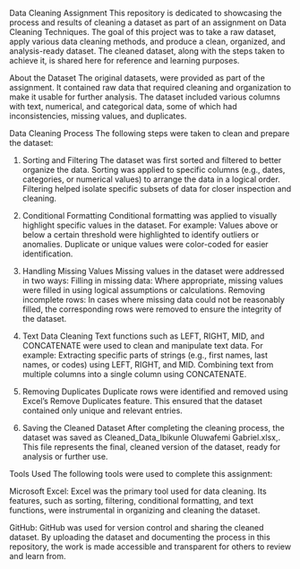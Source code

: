 Data Cleaning Assignment
This repository is dedicated to showcasing the process and results of cleaning a dataset as part of an assignment on Data Cleaning Techniques. The goal of this project was to take a raw dataset, apply various data cleaning methods, and produce a clean, organized, and analysis-ready dataset. The cleaned dataset, along with the steps taken to achieve it, is shared here for reference and learning purposes.

About the Dataset
The original datasets, were provided as part of the assignment. It contained raw data that required cleaning and organization to make it usable for further analysis. The dataset included various columns with text, numerical, and categorical data, some of which had inconsistencies, missing values, and duplicates.

Data Cleaning Process
The following steps were taken to clean and prepare the dataset:

1. Sorting and Filtering
The dataset was first sorted and filtered to better organize the data. Sorting was applied to specific columns (e.g., dates, categories, or numerical values) to arrange the data in a logical order. Filtering helped isolate specific subsets of data for closer inspection and cleaning.

2. Conditional Formatting
Conditional formatting was applied to visually highlight specific values in the dataset. For example:
Values above or below a certain threshold were highlighted to identify outliers or anomalies.
Duplicate or unique values were color-coded for easier identification.

3. Handling Missing Values
Missing values in the dataset were addressed in two ways:
Filling in missing data: Where appropriate, missing values were filled in using logical assumptions or calculations.
Removing incomplete rows: In cases where missing data could not be reasonably filled, the corresponding rows were removed to ensure the integrity of the dataset.

4. Text Data Cleaning
Text functions such as LEFT, RIGHT, MID, and CONCATENATE were used to clean and manipulate text data. For example:
Extracting specific parts of strings (e.g., first names, last names, or codes) using LEFT, RIGHT, and MID.
Combining text from multiple columns into a single column using CONCATENATE.

5. Removing Duplicates
Duplicate rows were identified and removed using Excel’s Remove Duplicates feature. This ensured that the dataset contained only unique and relevant entries.

6. Saving the Cleaned Dataset
After completing the cleaning process, the dataset was saved as Cleaned_Data_Ibikunle Oluwafemi Gabriel.xlsx,. This file represents the final, cleaned version of the dataset, ready for analysis or further use.

Tools Used
The following tools were used to complete this assignment:

Microsoft Excel:
Excel was the primary tool used for data cleaning. Its features, such as sorting, filtering, conditional formatting, and text functions, were instrumental in organizing and cleaning the dataset.

GitHub:
GitHub was used for version control and sharing the cleaned dataset. By uploading the dataset and documenting the process in this repository, the work is made accessible and transparent for others to review and learn from.
